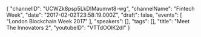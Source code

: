 {
    "channelID": "UCWZk8psp5LkDIMaumwt8-wg",
    "channelName": "Fintech Week",
    "date": "2017-02-02T23:58:19.000Z",
    "draft": false,
    "events": [
        "London Blockchain Week 2017"
    ],
    "speakers": [],
    "tags": [],
    "title": "Meet The Innovators 2",
    "youtubeID": "VTTdOOlK2dI"
}
